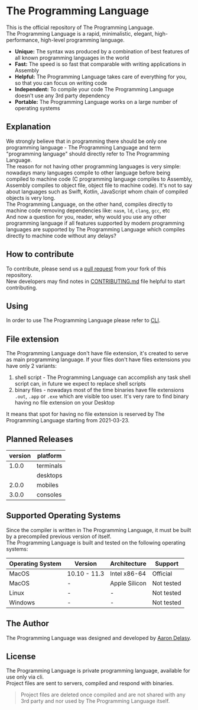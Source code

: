 # The Programming Language
This is the official repository of The Programming Language. \
The Programming Language is a rapid, minimalistic, elegant, high-performance,
high-level programming language.
- **Unique:** The syntax was produced by a combination of best features of all
  known programming languages in the world
- **Fast:** The speed is so fast that comparable with writing applications in
  Assembly
- **Helpful:** The Programming Language takes care of everything for you, so
  that you can focus on writing code
- **Independent:** To compile your code The Programming Language doesn't use
  any 3rd party dependency
- **Portable:** The Programming Language works on a large number of operating
  systems

## Explanation
We strongly believe that in programming there should be only one programming
language - The Programming Language and term "programming language" should
directly refer to The Programming Language. \
The reason for not having other programming languages is very simple: nowadays
many languages compile to other language before being compiled to machine code
(C programming language compiles to Assembly, Assembly compiles to object file,
object file to machine code). It's not to say about languages such as Swift,
Kotlin, JavaScript whom chain of compiled objects is very long. \
The Programming Language, on the other hand, compiles directly to machine code
removing dependencies like: `nasm`, `ld`, `clang`, `gcc`, etc \
And now a question for you, reader, why would you use any other programming
language if all features supported by modern programming languages are
supported by The Programming Language which compiles directly to machine code
without any delays?

## How to contribute
To contribute, please send us a [pull
request](https://github.com/lang-the/the/compare) from your fork of this
repository. \
New developers may find notes in [CONTRIBUTING.md](CONTRIBUTING.md) file
helpful to start contributing.

## Using
In order to use The Programming Language please refer to
[CLI](https://github.com/lang-the/cli).

## File extension
The Programming Language don't have file extension, it's created to serve as
main programming language. If your files don't have files extensions you have
only 2 variants:

1. shell script - The Programming Language can accomplish any task shell script
  can, in future we expect to replace shell scripts
2. binary files - nowadays most of the time binaries have file extensions
  `.out`, `.app` or `.exe` which are visible too user. It's very rare to find
  binary having no file extension on your Desktop

It means that spot for having no file extension is reserved by The Programming
Language starting from 2021-03-23.

## Planned Releases
| version | platform  |
|:------- | --------- |
| 1.0.0   | terminals |
|         | desktops  |
| 2.0.0   | mobiles   |
| 3.0.0   | consoles  |

## Supported Operating Systems
Since the compiler is written in The Programming Language, it must be built by
a precompiled previous version of itself. \
The Programming Language is built and tested on the following operating
systems:

| Operating System | Version      | Architecture     | Support       |
|:---------------- | ------------ | ---------------- | ------------- |
| MacOS            | 10.10 - 11.3 | Intel x86-64     | Official      |
| MacOS            | -            | Apple Silicon    | Not tested    |
| Linux            | -            | -                | Not tested    |
| Windows          | -            | -                | Not tested    |

## The Author
The Programming Language was designed and developed by [Aaron
Delasy](https://github.com/delasy).

## License
The Programming Language is private programming language, available for use
only via cli. \
Project files are sent to servers, compiled and respond with binaries.
> Project files are deleted once compiled and are not shared with any 3rd party
> and nor used by The Programming Language itself.
